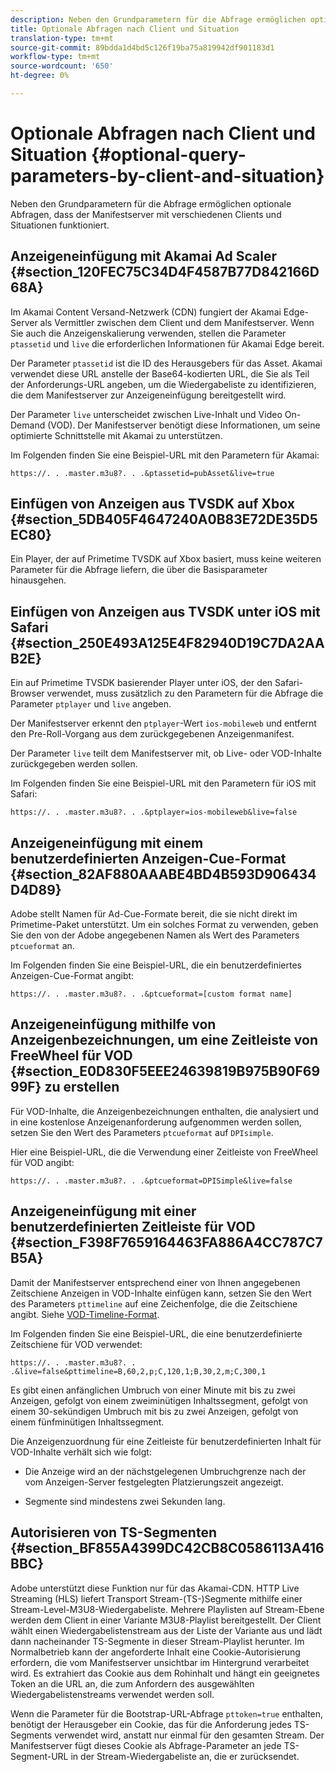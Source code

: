 ```yaml
---
description: Neben den Grundparametern für die Abfrage ermöglichen optionale Abfragen, dass der Manifestserver mit verschiedenen Clients und Situationen funktioniert.
title: Optionale Abfragen nach Client und Situation
translation-type: tm+mt
source-git-commit: 89bdda1d4bd5c126f19ba75a819942df901183d1
workflow-type: tm+mt
source-wordcount: '650'
ht-degree: 0%

---
```



# Optionale Abfragen nach Client und Situation {#optional-query-parameters-by-client-and-situation}

Neben den Grundparametern für die Abfrage ermöglichen optionale Abfragen, dass der Manifestserver mit verschiedenen Clients und Situationen funktioniert.

## Anzeigeneinfügung mit Akamai Ad Scaler {#section_120FEC75C34D4F4587B77D842166D68A}

Im Akamai Content Versand-Netzwerk (CDN) fungiert der Akamai Edge-Server als Vermittler zwischen dem Client und dem Manifestserver. Wenn Sie auch die Anzeigenskalierung verwenden, stellen die Parameter `ptassetid` und `live` die erforderlichen Informationen für Akamai Edge bereit.

Der Parameter `ptassetid` ist die ID des Herausgebers für das Asset. Akamai verwendet diese URL anstelle der Base64-kodierten URL, die Sie als Teil der Anforderungs-URL angeben, um die Wiedergabeliste zu identifizieren, die dem Manifestserver zur Anzeigeneinfügung bereitgestellt wird.

Der Parameter `live` unterscheidet zwischen Live-Inhalt und Video On-Demand (VOD). Der Manifestserver benötigt diese Informationen, um seine optimierte Schnittstelle mit Akamai zu unterstützen.

Im Folgenden finden Sie eine Beispiel-URL mit den Parametern für Akamai:

```
https://. . .master.m3u8?. . .&ptassetid=pubAsset&live=true
```

## Einfügen von Anzeigen aus TVSDK auf Xbox {#section_5DB405F4647240A0B83E72DE35D5EC80}

Ein Player, der auf Primetime TVSDK auf Xbox basiert, muss keine weiteren Parameter für die Abfrage liefern, die über die Basisparameter hinausgehen.

## Einfügen von Anzeigen aus TVSDK unter iOS mit Safari {#section_250E493A125E4F82940D19C7DA2AAB2E}

Ein auf Primetime TVSDK basierender Player unter iOS, der den Safari-Browser verwendet, muss zusätzlich zu den Parametern für die Abfrage die Parameter `ptplayer` und `live` angeben.

Der Manifestserver erkennt den `ptplayer`-Wert `ios-mobileweb` und entfernt den Pre-Roll-Vorgang aus dem zurückgegebenen Anzeigenmanifest.

Der Parameter `live` teilt dem Manifestserver mit, ob Live- oder VOD-Inhalte zurückgegeben werden sollen.

Im Folgenden finden Sie eine Beispiel-URL mit den Parametern für iOS mit Safari:

```URL
https://. . .master.m3u8?. . .&ptplayer=ios-mobileweb&live=false
```

## Anzeigeneinfügung mit einem benutzerdefinierten Anzeigen-Cue-Format {#section_82AF880AAABE4BD4B593D906434D4D89}

Adobe stellt Namen für Ad-Cue-Formate bereit, die sie nicht direkt im Primetime-Paket unterstützt. Um ein solches Format zu verwenden, geben Sie den von der Adobe angegebenen Namen als Wert des Parameters `ptcueformat` an.

Im Folgenden finden Sie eine Beispiel-URL, die ein benutzerdefiniertes Anzeigen-Cue-Format angibt:

```URL
https://. . .master.m3u8?. . .&ptcueformat=[custom format name]
```

## Anzeigeneinfügung mithilfe von Anzeigenbezeichnungen, um eine Zeitleiste von FreeWheel für VOD {#section_E0D830F5EEE24639819B975B90F6999F} zu erstellen

Für VOD-Inhalte, die Anzeigenbezeichnungen enthalten, die analysiert und in eine kostenlose Anzeigenanforderung aufgenommen werden sollen, setzen Sie den Wert des Parameters `ptcueformat` auf `DPIsimple`.

Hier eine Beispiel-URL, die die Verwendung einer Zeitleiste von FreeWheel für VOD angibt:

```URL
https://. . .master.m3u8?. . .&ptcueformat=DPISimple&live=false
```

## Anzeigeneinfügung mit einer benutzerdefinierten Zeitleiste für VOD {#section_F398F7659164463FA886A4CC787C7B5A}

Damit der Manifestserver entsprechend einer von Ihnen angegebenen Zeitschiene Anzeigen in VOD-Inhalte einfügen kann, setzen Sie den Wert des Parameters `pttimeline` auf eine Zeichenfolge, die die Zeitschiene angibt. Siehe [VOD-Timeline-Format](/help/primetime-ad-insertion/~old-msapi-topics/ms-changes-vod-timeline/ms-api-timeline-format.md).

Im Folgenden finden Sie eine Beispiel-URL, die eine benutzerdefinierte Zeitschiene für VOD verwendet:

```URL
https://. . .master.m3u8?. . .&live=false&pttimeline=B,60,2,p;C,120,1;B,30,2,m;C,300,1
```

Es gibt einen anfänglichen Umbruch von einer Minute mit bis zu zwei Anzeigen, gefolgt von einem zweiminütigen Inhaltssegment, gefolgt von einem 30-sekündigen Umbruch mit bis zu zwei Anzeigen, gefolgt von einem fünfminütigen Inhaltssegment.

Die Anzeigenzuordnung für eine Zeitleiste für benutzerdefinierten Inhalt für VOD-Inhalte verhält sich wie folgt:

* Die Anzeige wird an der nächstgelegenen Umbruchgrenze nach der vom Anzeigen-Server festgelegten Platzierungszeit angezeigt.

* Segmente sind mindestens zwei Sekunden lang.

## Autorisieren von TS-Segmenten {#section_BF855A4399DC42CB8C0586113A416BBC}

Adobe unterstützt diese Funktion nur für das Akamai-CDN. HTTP Live Streaming (HLS) liefert Transport Stream-(TS-)Segmente mithilfe einer Stream-Level-M3U8-Wiedergabeliste. Mehrere Playlisten auf Stream-Ebene werden dem Client in einer Variante M3U8-Playlist bereitgestellt. Der Client wählt einen Wiedergabelistenstream aus der Liste der Variante aus und lädt dann nacheinander TS-Segmente in dieser Stream-Playlist herunter. Im Normalbetrieb kann der angeforderte Inhalt eine Cookie-Autorisierung erfordern, die vom Manifestserver unsichtbar im Hintergrund verarbeitet wird. Es extrahiert das Cookie aus dem Rohinhalt und hängt ein geeignetes Token an die URL an, die zum Anfordern des ausgewählten Wiedergabelistenstreams verwendet werden soll.

Wenn die Parameter für die Bootstrap-URL-Abfrage `pttoken=true` enthalten, benötigt der Herausgeber ein Cookie, das für die Anforderung jedes TS-Segments verwendet wird, anstatt nur einmal für den gesamten Stream. Der Manifestserver fügt dieses Cookie als Abfrage-Parameter an jede TS-Segment-URL in der Stream-Wiedergabeliste an, die er zurücksendet.
